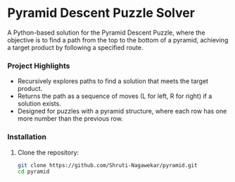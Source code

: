 # Pyramid Descent Puzzle Solver

A Python-based solution for the Pyramid Descent Puzzle, where the objective is to find a path from the top to the bottom of a pyramid, achieving a target product by following a specified route.

### Project Highlights
- Recursively explores paths to find a solution that meets the target product.
- Returns the path as a sequence of moves (L for left, R for right) if a solution exists.
- Designed for puzzles with a pyramid structure, where each row has one more number than the previous row.

### Installation
1. Clone the repository:
   ```bash
   git clone https://github.com/Shruti-Nagawekar/pyramid.git
   cd pyramid
